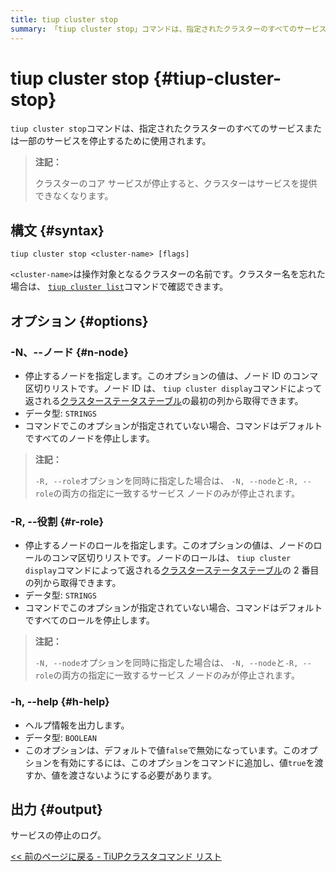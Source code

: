 ```yaml
---
title: tiup cluster stop
summary: 「tiup cluster stop」コマンドは、指定されたクラスターのすべてのサービスまたは一部のサービスを停止するために使用されます。コア サービスが停止すると、クラスターはサービスを提供できなくなります。コマンド構文は、「tiup cluster stop <cluster-name> [flags] 」です。オプションには、停止するノードを指定する -N/--node、停止するノードのロールを指定する -R/--role、ヘルプ情報を出力する -h/--help があります。出力は、サービスの停止のログです。
---
```


# tiup cluster stop {#tiup-cluster-stop}

`tiup cluster stop`コマンドは、指定されたクラスターのすべてのサービスまたは一部のサービスを停止するために使用されます。

> **注記：**
>
> クラスターのコア サービスが停止すると、クラスターはサービスを提供できなくなります。

## 構文 {#syntax}

```shell
tiup cluster stop <cluster-name> [flags]
```

`<cluster-name>`は操作対象となるクラスターの名前です。クラスター名を忘れた場合は、 [`tiup cluster list`](/tiup/tiup-component-cluster-list.md)コマンドで確認できます。

## オプション {#options}

### -N、--ノード {#n-node}

-   停止するノードを指定します。このオプションの値は、ノード ID のコンマ区切りリストです。ノード ID は、 `tiup cluster display`コマンドによって返される[クラスターステータステーブル](/tiup/tiup-component-cluster-display.md)の最初の列から取得できます。
-   データ型: `STRINGS`
-   コマンドでこのオプションが指定されていない場合、コマンドはデフォルトですべてのノードを停止します。

> **注記：**
>
> `-R, --role`オプションを同時に指定した場合は、 `-N, --node`と`-R, --role`の両方の指定に一致するサービス ノードのみが停止されます。

### -R, --役割 {#r-role}

-   停止するノードのロールを指定します。このオプションの値は、ノードのロールのコンマ区切りリストです。ノードのロールは、 `tiup cluster display`コマンドによって返される[クラスターステータステーブル](/tiup/tiup-component-cluster-display.md)の 2 番目の列から取得できます。
-   データ型: `STRINGS`
-   コマンドでこのオプションが指定されていない場合、コマンドはデフォルトですべてのロールを停止します。

> **注記：**
>
> `-N, --node`オプションを同時に指定した場合は、 `-N, --node`と`-R, --role`の両方の指定に一致するサービス ノードのみが停止されます。

### -h, --help {#h-help}

-   ヘルプ情報を出力します。
-   データ型: `BOOLEAN`
-   このオプションは、デフォルトで値`false`で無効になっています。このオプションを有効にするには、このオプションをコマンドに追加し、値`true`を渡すか、値を渡さないようにする必要があります。

## 出力 {#output}

サービスの停止のログ。

[&lt;&lt; 前のページに戻る - TiUPクラスタコマンド リスト](/tiup/tiup-component-cluster.md#command-list)
